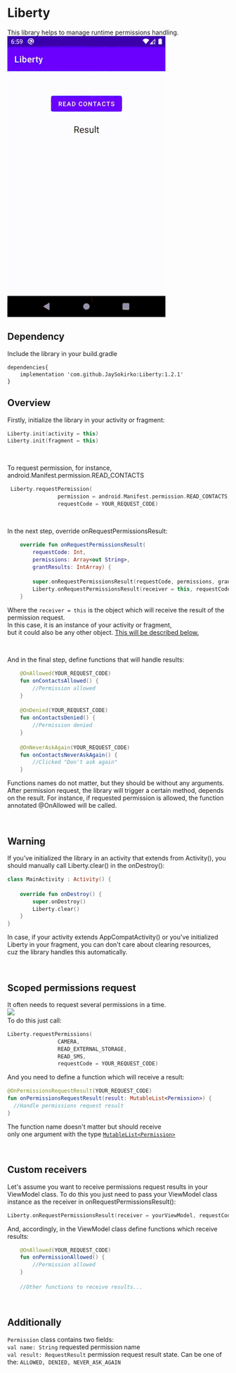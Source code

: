 # Liberty
This library helps to manage runtime permissions handling. 
<br/>
![](record_1.gif)
<br/>

## Dependency ##
Include the library in your build.gradle
```
dependencies{
    implementation 'com.github.JaySokirko:Liberty:1.2.1'
}
```


## Overview ##
   
Firstly, initialize the library in your activity or fragment:
```kotlin
Liberty.init(activity = this)
Liberty.init(fragment = this)
 ```
<br/>

To request permission, for instance, android.Manifest.permission.READ_CONTACTS
```kotlin
 Liberty.requestPermission(
                permission = android.Manifest.permission.READ_CONTACTS,
                requestCode = YOUR_REQUEST_CODE)
```

<br/>

In the next step, override onRequestPermissionsResult:
```kotlin
    override fun onRequestPermissionsResult(
        requestCode: Int,
        permissions: Array<out String>,
        grantResults: IntArray) {

        super.onRequestPermissionsResult(requestCode, permissions, grantResults)
        Liberty.onRequestPermissionsResult(receiver = this, requestCode, permissions, grantResults)
    }
```
Where the ```receiver = this``` is the object which will receive the result of the permission request.<br/> 
In this case, it is an instance of your activity or fragment,<br/>
but it could also be any other object. [This will be described below.](#custom_receivers)
 
<br/>

And in the final step, define functions that will handle results:
```kotlin
    @OnAllowed(YOUR_REQUEST_CODE)
    fun onContactsAllowed() {
        //Permission allowed
    }
    
    @OnDenied(YOUR_REQUEST_CODE)
    fun onContactsDenied() {
        //Permission denied
    }
    
    @OnNeverAskAgain(YOUR_REQUEST_CODE)
    fun onContactsNeverAskAgain() {
        //Clicked "Don't ask again"
    }
```
Functions names do not matter, but they should be without any arguments.
After permission request, the library will trigger a certain method, depends on the result.
For instance, if requested permission is allowed, the function annotated @OnAllowed will be called.

<br/>

## Warning ##
If you've initialized the library in an activity that extends from Activity(), 
you should manually call Liberty.clear() in the onDestroy(): 
```kotlin
class MainActivity : Activity() {

    override fun onDestroy() {
        super.onDestroy()
        Liberty.clear()
    }
}
```
In case, if your activity extends AppCompatActivity() or you've initialized 
Liberty in your fragment, you can don't care about clearing resources,<br/>
cuz the library handles this automatically.

<br/>

## Scoped permissions request ##
It often needs to request several permissions in a time.
<br/>
![](record_2.gif)
<br/>
To do this just call:
```kotlin
Liberty.requestPermissions(
                CAMERA,
                READ_EXTERNAL_STORAGE,
                READ_SMS,
                requestCode = YOUR_REQUEST_CODE)
```

And you need to define a function which will receive a result:
```kotlin
@OnPermissionsRequestResult(YOUR_REQUEST_CODE)
fun onPermissionsRequestResult(result: MutableList<Permission>) {
  //Handle permissions request result
}
```

The function name doesn't matter but should receive<br/>
only one argument with the type [```MutableList<Permission>```](#Additionally)

<br/>

<a id="custom_receivers"></a>
## Custom receivers ## 
Let's assume you want to receive permissions request results in your ViewModel class.
To do this you just need to pass your ViewModel class instance as the receiver in onRequestPermissionsResult():
```kotlin
Liberty.onRequestPermissionsResult(receiver = yourViewModel, requestCode, permissions, grantResults)
```
And, accordingly, in the ViewModel class define functions which receive results:
```kotlin
    @OnAllowed(YOUR_REQUEST_CODE)
    fun onPermissionAllowed() {
        //Permission allowed
    }
    
    //Other functions to receive results...
```

<br/>

<a id="Additionally"></a>
## Additionally ##

```Permission``` class contains two fields:<br/>
```val name: String``` requested permission name<br/>
```val result: RequestResult``` permission request result state. Can be one of the: ```ALLOWED, DENIED, NEVER_ASK_AGAIN```
<br/>







